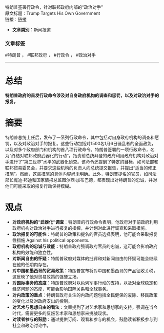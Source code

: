 特朗普签署行政令，针对联邦政府内部的“政治对手”  
  原文标题：Trump Targets His Own Government  
  链接：[链接](https://www.theatlantic.com/newsletters/archive/2025/01/trump-targets-his-own-government/681413/?utm_campaign=atlantic-daily-newsletter&utm_content=20250122&utm_source=newsletter&utm_medium=email&utm_term=The+Atlantic+Daily)

- **文章类别**：新闻报道


### 文章标签
#特朗普 ， #联邦政府 ， #行政令 ， #政治对手

---

# 总结

**特朗普政府的首发行政命令涉及对自身政府机构的调查和惩罚，以及对政治对手的报复。**

# 摘要

特朗普总统上任后，发布了一系列行政命令，其中包括对自身政府机构的调查和惩罚，以及对政治对手的报复。这些行动包括对1500名1月6日骚乱者的全面赦免，以及对多个政府部门和机构的首八项行政命令。特朗普签署的一项行政命令，名为“终结对联邦政府武器化的行动”，指责前总统拜登的政府利用政府机构对政治对手进行了“第三世界”水平的武器化侦查。该命令还提到了特定的目标，如司法部和联邦贸易委员会，并要求这些机构的负责人向总统提交报告，并提出“适当的修正措施”。然而，这些措施的具体内容尚未明确。此外，特朗普提名的官员，如司法部长庞迪·邦迪和国家情报总监图尔西·加布巴德，都表现出对特朗普的忠诚，并对他们可能采取的报复行动保持模糊。

# 观点

- **对政府机构的“武器化”调查**：特朗普的行政命令表明，他政府对于前政府利用政府机构对政治对手进行报复的指控，并计划对此进行调查和采取措施。
- **政治报复的可能性**：特朗普的政策和提名的官员选择表明，他可能会采取报复性措施 Against his political opponents.
- **政府机构的忠诚与效能**：特朗普政府强调政府官员的忠诚，这可能会影响政府机构的效能和独立性。
- **对新闻自由的怀疑**：特朗普政府对媒体的批评和对新闻自由的怀疑可能会继续在他的任期内存在。
- **对中国和墨西哥的贸易政策**：特朗普宣布将对中国和墨西哥的产品征收关税，这反映了他对贸易政策的强硬立场。
- **对国际事务的态度**：特朗普政府对以色列军事行动的支持，以及对全球稳定和经济问题的态度，可能会影响国际关系和全球事务。
- **对内政策的重点**：特朗普政府关注的内政问题包括全民健保的废除、移民政策的变化以及对政府支出的控制。
- **对艺术与思想自由的看法**：文章提到了对艺术家和思想家的支持，强调在当今时代，需要更多的反叛艺术家和思想家来挑战现状。
- **对读者参与的鼓励**：通过提供订阅、观看和参与的机会，鼓励读者积极参与到社会和政治讨论中。